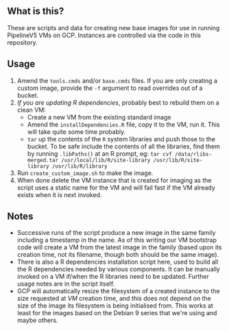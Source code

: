 ## What is this?

These are scripts and data for creating new base images for use in running PipelineV5 VMs on GCP. Instances are controlled via the
code in this repository. 

## Usage

1. Amend the `tools.cmds` and/or `base.cmds` files. If you are only creating a custom image, provide the `-f` argument to read
   overrides out of a bucket.
1. *If you are updating R dependencies*, probably best to rebuild them on a clean VM:
     * Create a new VM from the existing standard image
     * Amend the `installDependencies.R` file, copy it to the VM, run it. This will take quite some time probably.
     * `tar` up the contents of the `R` system libraries and push those to the bucket. To be safe include the contents of all the
         libraries, find them by running `.libPaths()` at an R prompt, eg:
         `tar cvf /data/rlibs-merged.tar /usr/local/lib/R/site-library /usr/lib/R/site-library /usr/lib/R/library`
1. Run `create_custom_image.sh` to make the image.
1. When done delete the VM instance that is created for imaging as the script uses a static name for the VM and will fail fast
   if the VM already exists when it is next invoked.

## Notes

* Successive runs of the script produce a new image in the same family including a timestamp in the name. As of this writing our
  VM bootstrap code will create a VM from the latest image in the family (based upon its creation time, not its filename, though
  both should be the same image).
* There is also a R dependencies installation script here, used to build all the R dependencies needed by various components. It 
    can be manually invoked on a VM if/when the R libraries need to be updated. Further usage notes are in the script itself.
* GCP will automatically resize the filesystem of a created instance to the size requested at *VM* creation time, and this does not 
    depend on the size of the image its filesystem is being initialised from. This works at least for the images based on the Debian 
    9 series that we're using and maybe others. 
